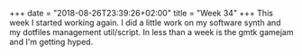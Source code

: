 +++
date = "2018-08-26T23:39:26+02:00"
title = "Week 34"
+++
This week I started working again. I did a little work on my software synth and my dotfiles management util/script. In less than a week is the gmtk gamejam and I'm getting hyped.
